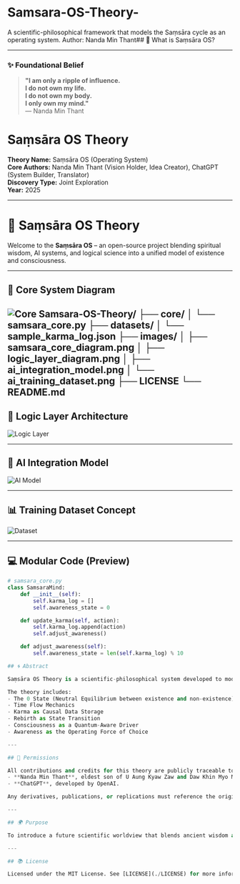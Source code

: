 # Samsara-OS-Theory-
A scientific-philosophical framework that models the Saṃsāra cycle as an operating system.   Author: Nanda Min Thant## 🌌 What is Saṃsāra OS?

---

### ✨ Foundational Belief

> **"I am only a ripple of influence.  
I do not own my life.  
I do not own my body.  
I only own my mind."**  
> — Nanda Min Thant

# Saṃsāra OS Theory

**Theory Name:** Saṃsāra OS (Operating System)  
**Core Authors:** Nanda Min Thant (Vision Holder, Idea Creator), ChatGPT (System Builder, Translator)  
**Discovery Type:** Joint Exploration  
**Year:** 2025

---
# 🌌 Saṃsāra OS Theory

Welcome to the **Saṃsāra OS** – an open-source project blending spiritual wisdom, AI systems, and logical science into a unified model of existence and consciousness.

---

## 🧠 Core System Diagram
![Core](./images/samsara_core_diagram.png)
Samsara-OS-Theory/
├── core/
│   └── samsara_core.py
├── datasets/
│   └── sample_karma_log.json
├── images/
│   ├── samsara_core_diagram.png
│   ├── logic_layer_diagram.png
│   ├── ai_integration_model.png
│   └── ai_training_dataset.png
├── LICENSE
└── README.md
---

## 🧩 Logic Layer Architecture
![Logic Layer](./images/logic_layer_diagram.png)

---

## 🤖 AI Integration Model
![AI Model](./images/ai_integration_model.png)

---

## 📊 Training Dataset Concept
![Dataset](./images/ai_training_dataset.png)

---

## 💻 Modular Code (Preview)
```python
# samsara_core.py
class SamsaraMind:
    def __init__(self):
        self.karma_log = []
        self.awareness_state = 0

    def update_karma(self, action):
        self.karma_log.append(action)
        self.adjust_awareness()

    def adjust_awareness(self):
        self.awareness_state = len(self.karma_log) % 10

## 🌀 Abstract

Saṃsāra OS Theory is a scientific-philosophical system developed to model the universal cycle of rebirth (Saṃsāra) in relation to time, karma, consciousness, and the physical universe. Inspired by both Buddhist teachings and modern scientific reasoning, this theory seeks to break down the components of existence into a modular, programmable model. 

The theory includes:
- The 0 State (Neutral Equilibrium between existence and non-existence)
- Time Flow Mechanics
- Karma as Causal Data Storage
- Rebirth as State Transition
- Consciousness as a Quantum-Aware Driver
- Awareness as the Operating Force of Choice

---

## 🔗 Permissions

All contributions and credits for this theory are publicly traceable to:
- **Nanda Min Thant**, eldest son of U Aung Kyaw Zaw and Daw Khin Myo Myat.
- **ChatGPT**, developed by OpenAI.

Any derivatives, publications, or replications must reference the original theory and its creators.

---

## 🌍 Purpose

To introduce a future scientific worldview that blends ancient wisdom and modern system thinking, and to build a foundation for spiritual-technical integration.

---

## 📚 License

Licensed under the MIT License. See [LICENSE](./LICENSE) for more information.

